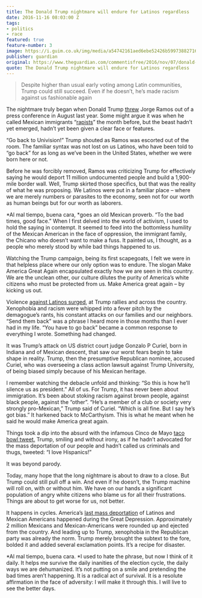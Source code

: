 ```yaml
---
title: The Donald Trump nightmare will endure for Latinos regardless
date: 2016-11-16 08:03:00 Z
tags:
- politics
- race
featured: true
feature-number: 3
image: https://i.guim.co.uk/img/media/a54742161aed6ebe52426b599738827160c3782c/0_135_4096_2457/master/4096.jpg?w=620&q=55&auto=format&usm=12&fit=max&s=07c1da7761219f3861a9d88f0911431b
publisher: guardian
original: https://www.theguardian.com/commentisfree/2016/nov/07/donald-trump-presidency-america-endure-latinos-experience
quote: The Donald Trump nightmare will endure for Latinos regardless
---
```


> Despite higher than usual early voting among Latin communities, Trump could still succeed. Even if he doesn’t, he’s made racism against us fashionable again

The nightmare truly began when Donald Trump [threw](https://www.theguardian.com/us-news/2015/aug/26/donald-trump-in-iowa-obama-esque-campaign-but-the-same-mouthy-mogul) Jorge Ramos out of a press conference in August last year. Some might argue it was when he called Mexican immigrants “[rapists](https://www.theguardian.com/us-news/2015/jul/02/donald-trump-racist-claims-mexico-rapes)” the month before, but the beast hadn’t yet emerged, hadn’t yet been given a clear face or features.

“Go back to Univision!” Trump shouted as Ramos was escorted out of the room. The familiar syntax was not lost on us Latinos, who have been told to “go back” for as long as we’ve been in the United States, whether we were born here or not.

Before he was forcibly removed, Ramos was criticizing Trump for effectively saying he would deport 11 million undocumented people and build a 1,900-mile border wall. Well, Trump skirted those specifics, but that was the reality of what he was proposing. We Latinos were put in a familiar place – where we are merely numbers or parasites to the economy, seen not for our worth as human beings but for our worth as laborers.

*Al mal tiempo, buena cara, *goes an old Mexican proverb. “To the bad times, good face.” When I first delved into the world of activism, I used to hold the saying in contempt. It seemed to feed into the bottomless humility of the Mexican American in the face of oppression, the immigrant family, the Chicano who doesn’t want to make a fuss. It painted us, I thought, as a people who merely stood by while bad things happened to us.

Watching the Trump campaign, being its first scapegoats, I felt we were in that helpless place where our only option was to endure. The slogan Make America Great Again encapsulated exactly how we are seen in this country. We are the unclean other, our culture dilutes the purity of America’s white citizens who must be protected from us. Make America great again – by kicking us out.

Violence [against Latinos surged](http://americasvoice.org/trumphatemap/), at Trump rallies and across the country. Xenophobia and racism were whipped into a fever pitch by the demagogue’s rants, his constant attacks on our families and our neighbors. “Send them back” was a phrase I heard more in those months than I ever had in my life. “You have to go back” became a common response to everything I wrote. Something had changed.

It was Trump’s attack on US district court judge Gonzalo P Curiel, born in Indiana and of Mexican descent, that saw our worst fears begin to take shape in reality. Trump, then the presumptive Republican nominee, accused Curiel, who was overseeing a class action lawsuit against Trump University, of being biased simply because of his Mexican heritage.

I remember watching the debacle unfold and thinking: “So this is how he’ll silence us as president.” All of us. For Trump, it has never been about immigration. It’s been about stoking racism against brown people, against black people, against the “other”. “He’s a member of a club or society very strongly pro-Mexican,” Trump said of Curiel. “Which is all fine. But I say he’s got bias.” It harkened back to McCarthyism. This is what he meant when he said he would make America great again.

Things took a dip into the absurd with the infamous Cinco de Mayo [taco bowl tweet.](https://twitter.com/realdonaldtrump/status/728297587418247168?lang=en) Trump, smiling and without irony, as if he hadn’t advocated for the mass deportation of our people and hadn’t called us criminals and thugs, tweeted: “I love Hispanics!”

It was beyond parody.

Today, many hope that the long nightmare is about to draw to a close. But Trump could still pull off a win. And even if he doesn’t, the Trump machine will roll on, with or without him. We have on our hands a significant population of angry white citizens who blame us for all their frustrations. Things are about to get worse for us, not better.

It happens in cycles. America’s [last mass deportation](http://www.npr.org/sections/codeswitch/2015/09/08/437579834/mass-deportation-may-sound-unlikely-but-its-happened-before) of Latinos and Mexican Americans happened during the Great Depression. Approximately 2 million Mexicans and Mexican-Americans were rounded up and ejected from the country. And leading up to Trump, xenophobia in the Republican party was already the norm. Trump merely brought the subtext to the fore, bolded it and added several exclamation points. It’s a recipe for disaster.

*Al mal tiempo, buena cara. *I used to hate the phrase, but now I think of it daily. It helps me survive the daily inanities of the election cycle, the daily ways we are dehumanized. It’s not putting on a smile and pretending the bad times aren’t happening. It is a radical act of survival. It is a resolute affirmation in the face of adversity: I will make it through this. I will live to see the better days.